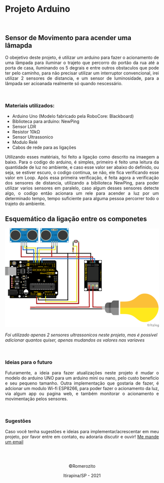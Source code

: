 # Projeto Arduino

<br> 


## Sensor de Movimento para acender uma lâmapda
<p align=justify>O obejetivo deste projeto, é utilizar um arduino para fazer o acionamento de uma lâmpada para iluminar o trajeto que percorro do portão da rua até a porta de casa, iluminando os 5 degrais e entre outros obstaculos que pode ter pelo caminho, para não precisar utilizar um interruptor convencional, irei utilizar 2 sensores de distancia, e um sensor de luminosidade, para a lâmpada ser acioanada realmente só quando nescessário.</p>

<br>

### Materiais utilizados:
- Arduino Uno (Modelo fabricado pela RoboCore: Blackboard)
- Biblioteca para arduino: NewPing
- Sensor LDR
- Resistor 10kΩ
- Sensor Ultrassonico
- Modulo Relé 
- Cabos de rede para as ligações

<p align=justify>Utilizando esses matériais, foi feito a ligação como descrito na imaegem a baixo. Para o codigo do arduino, é simples, primeiro é feito uma leitura da quantidade de luz no ambiente, e caso esse valor ser abaixo do definido, ou seja, se estiver escuro, o codigo continua, se não, ele fica verificando esse valor em Loop. Após essa primeira verificação, é feita agora a verificação dos sensores de distancia, utilizando a bibilioteca NewPing, para poder utilizar varios sensores em paralelo, caso algum desses sensores detecte algo, o codigo então acionara um rele para acender a luz por um determinado tempo, tempo suficiente para alguma pessoa percorrer todo o trajeto do ambiente.</p>

## Esquemático da ligação entre os componetes
![ligação](Esquema_ligacao_sensor_Movimento.png)

*Foi utilizado apenas 2 sensores ultrassonicos neste projeto, mas é possivel adicionar quantos quiser, apenas mudandos os valores nas variaves*
<br>

<br>

### Ideias para o futuro
<p align=justify>Futuramente, a ideia para fazer atualizações neste projeto é mudar o modelo do arduino UNO para um arduino mini ou nano, pelo custo beneficio e seu pequeno tamanho. Outra implementação que gostaria de fazer, é adcionar um modulo Wi-fi ESP8266, para poder fazer o acionamento da luz, via algum app ou pagina web, e também monitorar o acionamento e movimentação pelos sensores.</p>

<br>

### Sugestões
<p align=justify>Caso você tenha sugestões e ideias para implementar/acrescentar em meu projeto, por favor entre em contato, eu adoraria discutir e ouvir! <a href=mailto:viniciusdename@hotmail.com>Me mande um email</a> </p>
<br>
<br>

<p align=center>©Romerozito</p>
<p align=center>Itirapina/SP - 2021</p>
